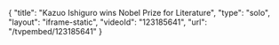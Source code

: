 {
    "title": "Kazuo Ishiguro wins Nobel Prize for Literature",
    "type": "solo",
    "layout": "iframe-static",
    "videoId": "123185641",
    "url": "\/tvpembed\/123185641"
}